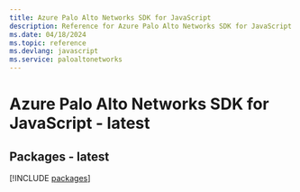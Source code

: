```yaml
---
title: Azure Palo Alto Networks SDK for JavaScript
description: Reference for Azure Palo Alto Networks SDK for JavaScript
ms.date: 04/18/2024
ms.topic: reference
ms.devlang: javascript
ms.service: paloaltonetworks
---
```

# Azure Palo Alto Networks SDK for JavaScript - latest
## Packages - latest
[!INCLUDE [packages](palo-alto-networks-index.md)]